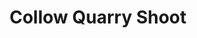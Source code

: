 ---
title: "Collow Quarry Shoot"
address: "Collow Quarry Shoot, 44 Bradan Road, Omagh, Tyrone, BT78 4QQ"
tel: "+44 (0)28 8283 1521"
county: "Tyrone"
category: "Archery"
type: "Content"
lat: "54.606407165527344"
lng: "-7.5272908210754395"
---
